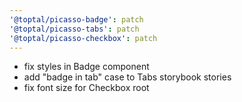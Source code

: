 ```yaml
---
'@toptal/picasso-badge': patch
'@toptal/picasso-tabs': patch
'@toptal/picasso-checkbox': patch
---
```


- fix styles in Badge component
- add "badge in tab" case to Tabs storybook stories
- fix font size for Checkbox root
